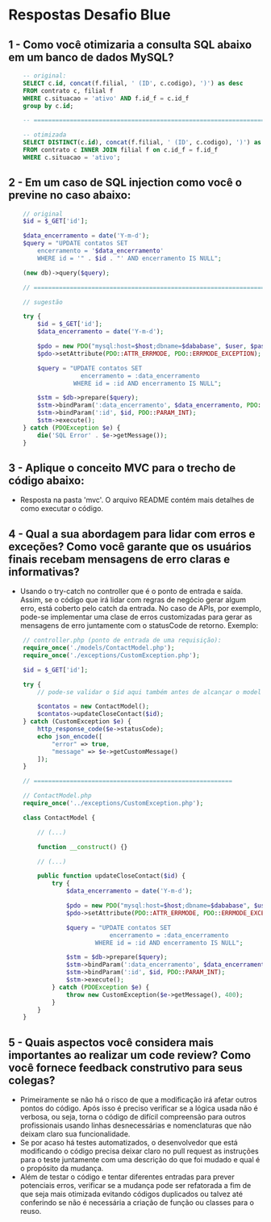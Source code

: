 # Respostas Desafio Blue

## 1 - Como você otimizaria a consulta SQL abaixo em um banco de dados MySQL?

```sql
    -- original:
    SELECT c.id, concat(f.filial, ' (ID', c.codigo), ')') as desc
    FROM contrato c, filial f
    WHERE c.situacao = 'ativo' AND f.id_f = c.id_f
    group by c.id;

    -- ========================================================================

    -- otimizada
    SELECT DISTINCT(c.id), concat(f.filial, ' (ID', c.codigo), ')') as desc
    FROM contrato c INNER JOIN filial f on c.id_f = f.id_f
    WHERE c.situacao = 'ativo';
```

## 2 - Em um caso de SQL injection como você o previne no caso abaixo:

```php
    // original
    $id = $_GET['id'];

    $data_encerramento = date('Y-m-d');
    $query = "UPDATE contatos SET
        encerramento = '$data_encerramento'
        WHERE id = '" . $id . "' AND encerramento IS NULL";

    (new db)->query($query);

    // ========================================================================

    // sugestão

    try {
        $id = $_GET['id'];
        $data_encerramento = date('Y-m-d');

        $pdo = new PDO("mysql:host=$host;dbname=$dababase", $user, $password);
        $pdo->setAttribute(PDO::ATTR_ERRMODE, PDO::ERRMODE_EXCEPTION);

        $query = "UPDATE contatos SET
                    encerramento = :data_encerramento
                  WHERE id = :id AND encerramento IS NULL";

        $stm = $db->prepare($query);
        $stm->bindParam(':data_encerramento', $data_encerramento, PDO::PARAM_STR);
        $stm->bindParam(':id', $id, PDO::PARAM_INT);
        $stm->execute();
    } catch (PDOException $e) {
        die('SQL Error' . $e->getMessage());
    }
```

## 3 - Aplique o conceito MVC para o trecho de código abaixo:

- Resposta na pasta 'mvc'. O arquivo README contém mais detalhes de como executar o código.

## 4 - Qual a sua abordagem para lidar com erros e exceções? Como você garante que os usuários finais recebam mensagens de erro claras e informativas?

- Usando o try-catch no controller que é o ponto de entrada e saída. Assim, se o código que irá lidar com regras de negócio gerar algum erro, está coberto pelo catch da entrada. No caso de APIs, por exemplo, pode-se implementar uma clase de erros customizadas para gerar as mensagens de erro juntamente com o statusCode de retorno. Exemplo:

```php
    // controller.php (ponto de entrada de uma requisição):
    require_once('./models/ContactModel.php');
    require_once('./exceptions/CustomException.php');

    $id = $_GET['id'];

    try {
        // pode-se validar o $id aqui também antes de alcançar o model

        $contatos = new ContactModel();
        $contatos->updateCloseContact($id);
    } catch (CustomException $e) {
        http_response_code($e->statusCode);
        echo json_encode([
            "error" => true,
            "message" => $e->getCustomMessage()
        ]);
    }

    // =======================================================

    // ContactModel.php
    require_once('../exceptions/CustomException.php');

    class ContactModel {

        // (...)

        function __construct() {}

        // (...)

        public function updateCloseContact($id) {
            try {
                $data_encerramento = date('Y-m-d');

                $pdo = new PDO("mysql:host=$host;dbname=$dababase", $user, $password);
                $pdo->setAttribute(PDO::ATTR_ERRMODE, PDO::ERRMODE_EXCEPTION);

                $query = "UPDATE contatos SET
                            encerramento = :data_encerramento
                        WHERE id = :id AND encerramento IS NULL";

                $stm = $db->prepare($query);
                $stm->bindParam(':data_encerramento', $data_encerramento, PDO::PARAM_STR);
                $stm->bindParam(':id', $id, PDO::PARAM_INT);
                $stm->execute();
            } catch (PDOException $e) {
                throw new CustomException($e->getMessage(), 400);
            }
        }
    }
```

## 5 - Quais aspectos você considera mais importantes ao realizar um code review? Como você fornece feedback construtivo para seus colegas?

- Primeiramente se não há o risco de que a modificação irá afetar outros pontos do código. Após isso é preciso verificar se a lógica usada não é verbosa, ou seja, torna o código de difícil compreensão para outros profissionais usando linhas desnecessárias e nomenclaturas que não deixam claro sua funcionalidade.
- Se por acaso há testes automatizados, o desenvolvedor que está modificando o código precisa deixar claro no pull request as instruções para o teste juntamente com uma descrição do que foi mudado e qual é o propósito da mudança.
- Além de testar o código e tentar diferentes entradas para prever potenciais erros, verificar se a mudança pode ser refatorada a fim de que seja mais otimizada evitando códigos duplicados ou talvez até conferindo se não é necessária a criação de função ou classes para o reuso.
